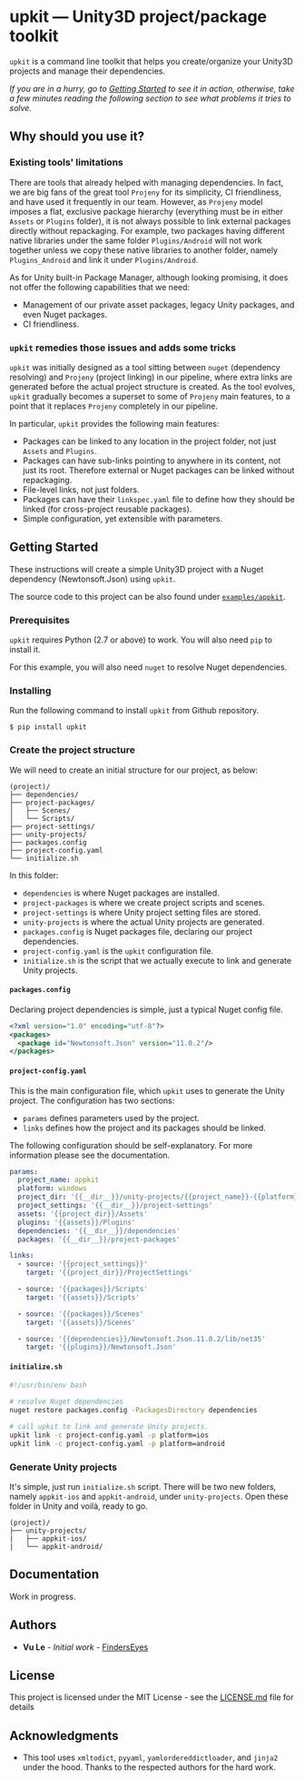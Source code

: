 # upkit &mdash; Unity3D project/package toolkit

`upkit` is a command line toolkit that helps you create/organize your Unity3D projects and manage their dependencies. 

_If you are in a hurry, go to [Getting Started](#getting-started) to see it in action, otherwise, take a few minutes reading the following section to see what problems it tries to solve._

## Why should you use it? 

### Existing tools' limitations

There are tools that already helped with managing dependencies. In fact, we are big fans of the great tool `Projeny` for its simplicity, CI friendliness, and have used it frequently in our team. However, as `Projeny` model imposes a flat, exclusive package hierarchy (everything must be in either `Assets` or `Plugins` folder), it is not always possible to link external packages directly without repackaging. For example, two packages having different native libraries under the same folder `Plugins/Android` will not work together unless we copy these native libraries to another folder, namely `Plugins_Android` and link it under `Plugins/Android`. 

As for Unity built-in Package Manager, although looking promising, it does not offer the following capabilities that we need:
* Management of our private asset packages, legacy Unity packages, and even Nuget packages.
* CI friendliness. 

### `upkit` remedies those issues and adds some tricks

`upkit` was initially designed as a tool sitting between `nuget` (dependency resolving) and `Projeny` (project linking) in our pipeline, where extra links are generated before the actual project structure is created. As the tool evolves, `upkit` gradually becomes a superset to some of `Projeny` main features, to a point that it replaces `Projeny` completely in our pipeline.

In particular, `upkit` provides the following main features:
* Packages can be linked to any location in the project folder, not just `Assets` and `Plugins`.
* Packages can have sub-links pointing to anywhere in its content, not just its root. Therefore external or Nuget packages can be linked without repackaging.
* File-level links, not just folders.
* Packages can have their `linkspec.yaml` file to define how they should be linked (for cross-project reusable packages).
* Simple configuration, yet extensible with parameters.


## Getting Started

These instructions will create a simple Unity3D project with a Nuget dependency (Newtonsoft.Json) using `upkit`.

The source code to this project can be also found under [`examples/appkit`](https://github.com/finderseyes/upkit/tree/develop/examples/appkit).

### Prerequisites

`upkit` requires Python (2.7 or above) to work. You will also need `pip` to install it.

For this example, you will also need `nuget` to resolve Nuget dependencies.

### Installing
Run the following command to install `upkit` from Github repository.

```
$ pip install upkit
```

### Create the project structure

We will need to create an initial structure for our project, as below: 

```
(project)/
├── dependencies/
├── project-packages/
│   ├── Scenes/
│   └── Scripts/
├── project-settings/
├── unity-projects/
├── packages.config
├── project-config.yaml
└── initialize.sh
```
In this folder:
* `dependencies` is where Nuget packages are installed.
* `project-packages` is where we create project scripts and scenes.
* `project-settings` is where Unity project setting files are stored. 
* `unity-projects` is where the actual Unity projects are generated.
* `packages.config` is Nuget packages file, declaring our project dependencies.
* `project-config.yaml` is the `upkit` configuration file. 
* `initialize.sh` is the script that we actually execute to link and generate Unity projects.

#### `packages.config`
Declaring project dependencies is simple, just a typical Nuget config file.
```xml
<?xml version="1.0" encoding="utf-8"?>
<packages>
  <package id="Newtonsoft.Json" version="11.0.2"/> 
</packages>
```

#### `project-config.yaml`
This is the main configuration file, which `upkit` uses to generate the Unity project. The configuration has two sections:
* `params` defines parameters used by the project. 
* `links` defines how the project and its packages should be linked. 

The following configuration should be self-explanatory. For more information please see the documentation.

```yaml
params:
  project_name: appkit
  platform: windows
  project_dir: '{{__dir__}}/unity-projects/{{project_name}}-{{platform}}'
  project_settings: '{{__dir__}}/project-settings'
  assets: '{{project_dir}}/Assets'
  plugins: '{{assets}}/Plugins'
  dependencies: '{{__dir__}}/dependencies'
  packages: '{{__dir__}}/project-packages'

links:
  - source: '{{project_settings}}'
    target: '{{project_dir}}/ProjectSettings'

  - source: '{{packages}}/Scripts'
    target: '{{assets}}/Scripts'

  - source: '{{packages}}/Scenes'
    target: '{{assets}}/Scenes'

  - source: '{{dependencies}}/Newtonsoft.Json.11.0.2/lib/net35'
    target: '{{plugins}}/Newtonsoft.Json'
```

#### `initialize.sh`
```bash
#!/usr/bin/env bash

# resolve Nuget dependencies
nuget restore packages.config -PackagesDirectory dependencies

# call upkit to link and generate Unity projects.
upkit link -c project-config.yaml -p platform=ios
upkit link -c project-config.yaml -p platform=android
```

### Generate Unity projects
It's simple, just run `initialize.sh` script. There will be two new folders, namely `appkit-ios` and `appkit-android`, under `unity-projects`. Open these folder in Unity and voilà, ready to go.
```
(project)/
├── unity-projects/
|   ├── appkit-ios/
|   └── appkit-android/
```

## Documentation

Work in progress.

## Authors

* **Vu Le** - *Initial work* - [FindersEyes](https://github.com/finderseyes)

## License

This project is licensed under the MIT License - see the [LICENSE.md](LICENSE.md) file for details

## Acknowledgments

* This tool uses `xmltodict`, `pyyaml`, `yamlordereddictloader`, and `jinja2` under the hood. Thanks to the respected authors for the hard work.
